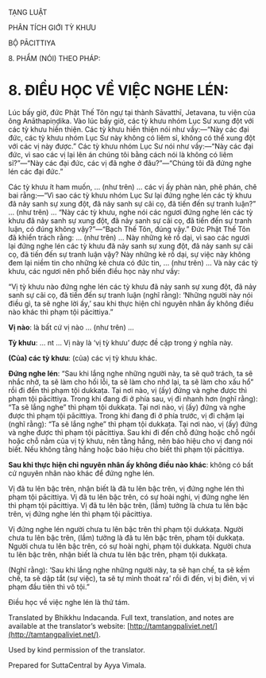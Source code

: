  

TẠNG LUẬT

PHÂN TÍCH GIỚI TỲ KHƯU

BỘ PĀCITTIYA

8\. PHẨM (NÓI) THEO PHÁP:

# 8\. ĐIỀU HỌC VỀ VIỆC NGHE LÉN:

Lúc bấy giờ, đức Phật Thế Tôn ngự tại thành Sāvatthī, Jetavana, tu viện của ông Anāthapiṇḍika. Vào lúc bấy giờ, các tỳ khưu nhóm Lục Sư xung đột với các tỳ khưu hiền thiện. Các tỳ khưu hiền thiện nói như vầy:—“Này các đại đức, các tỳ khưu nhóm Lục Sư này không có liêm sỉ, không có thể xung đột với các vị này được.” Các tỳ khưu nhóm Lục Sư nói như vầy:—“Này các đại đức, vì sao các vị lại lên án chúng tôi bằng cách nói là không có liêm sỉ?”—“Này các đại đức, các vị đã nghe ở đâu?”—“Chúng tôi đã đứng nghe lén các đại đức.”

Các tỳ khưu ít ham muốn, … (như trên) … các vị ấy phàn nàn, phê phán, chê bai rằng:—“Vì sao các tỳ khưu nhóm Lục Sư lại đứng nghe lén các tỳ khưu đã nảy sanh sự xung đột, đã nảy sanh sự cãi cọ, đã tiến đến sự tranh luận?” … (như trên) … “Này các tỳ khưu, nghe nói các ngươi đứng nghe lén các tỳ khưu đã nảy sanh sự xung đột, đã nảy sanh sự cãi cọ, đã tiến đến sự tranh luận, có đúng không vậy?”—“Bạch Thế Tôn, đúng vậy.” Đức Phật Thế Tôn đã khiển trách rằng: … (như trên) … Này những kẻ rồ dại, vì sao các ngươi lại đứng nghe lén các tỳ khưu đã nảy sanh sự xung đột, đã nảy sanh sự cãi cọ, đã tiến đến sự tranh luận vậy? Này những kẻ rồ dại, sự việc này không đem lại niềm tin cho những kẻ chưa có đức tin, … (như trên) … Và này các tỳ khưu, các ngươi nên phổ biến điều học này như vầy:

“Vị tỳ khưu nào đứng nghe lén các tỳ khưu đã nảy sanh sự xung đột, đã nảy sanh sự cãi cọ, đã tiến đến sự tranh luận (nghĩ rằng): ‘Những người này nói điều gì, ta sẽ nghe lời ấy,’ sau khi thực hiện chỉ nguyên nhân ấy không điều nào khác thì phạm tội pācittiya.”

**Vị nào**: là bất cứ vị nào … (như trên) …

**Tỳ khưu**: … nt … Vị này là ‘vị tỳ khưu’ được đề cập trong ý nghĩa này.

**(Của) các tỳ khưu**: (của) các vị tỳ khưu khác.

**Đứng nghe lén**: “Sau khi lắng nghe những người này, ta sẽ quở trách, ta sẽ nhắc nhở, ta sẽ làm cho hối lỗi, ta sẽ làm cho nhớ lại, ta sẽ làm cho xấu hổ” rồi đi đến thì phạm tội dukkaṭa. Tại nơi nào, vị (ấy) đứng và nghe được thì phạm tội pācittiya. Trong khi đang đi ở phía sau, vị đi nhanh hơn (nghĩ rằng): “Ta sẽ lắng nghe” thì phạm tội dukkaṭa. Tại nơi nào, vị (ấy) đứng và nghe được thì phạm tội pācittiya. Trong khi đang đi ở phía trước, vị đi chậm lại (nghĩ rằng): “Ta sẽ lắng nghe” thì phạm tội dukkaṭa. Tại nơi nào, vị (ấy) đứng và nghe được thì phạm tội pācittiya. Sau khi đi đến chỗ đứng hoặc chỗ ngồi hoặc chỗ nằm của vị tỳ khưu, nên tằng hắng, nên báo hiệu cho vị đang nói biết. Nếu không tằng hắng hoặc báo hiệu cho biết thì phạm tội pācittiya.

**Sau khi thực hiện chỉ nguyên nhân ấy không điều nào khác**: không có bất cứ nguyên nhân nào khác để đứng nghe lén.

Vị đã tu lên bậc trên, nhận biết là đã tu lên bậc trên, vị đứng nghe lén thì phạm tội pācittiya. Vị đã tu lên bậc trên, có sự hoài nghi, vị đứng nghe lén thì phạm tội pācittiya. Vị đã tu lên bậc trên, (lầm) tưởng là chưa tu lên bậc trên, vị đứng nghe lén thì phạm tội pācittiya.

Vị đứng nghe lén người chưa tu lên bậc trên thì phạm tội dukkaṭa. Người chưa tu lên bậc trên, (lầm) tưởng là đã tu lên bậc trên, phạm tội dukkaṭa. Người chưa tu lên bậc trên, có sự hoài nghi, phạm tội dukkaṭa. Người chưa tu lên bậc trên, nhận biết là chưa tu lên bậc trên, phạm tội dukkaṭa.

(Nghĩ rằng): ‘Sau khi lắng nghe những người này, ta sẽ hạn chế, ta sẽ kềm chế, ta sẽ dập tắt (sự việc), ta sẽ tự mình thoát ra’ rồi đi đến, vị bị điên, vị vi phạm đầu tiên thì vô tội.”

Điều học về việc nghe lén là thứ tám.

Translated by Bhikkhu Indacanda. Full text, translation, and notes are available at the translator’s website: [http://tamtangpaliviet.net/](http://tamtangpaliviet.net/).

Used by kind permission of the translator.

Prepared for SuttaCentral by Ayya Vimala.